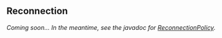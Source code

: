 <!--
Licensed to the Apache Software Foundation (ASF) under one
or more contributor license agreements.  See the NOTICE file
distributed with this work for additional information
regarding copyright ownership.  The ASF licenses this file
to you under the Apache License, Version 2.0 (the
"License"); you may not use this file except in compliance
with the License.  You may obtain a copy of the License at

  http://www.apache.org/licenses/LICENSE-2.0

Unless required by applicable law or agreed to in writing,
software distributed under the License is distributed on an
"AS IS" BASIS, WITHOUT WARRANTIES OR CONDITIONS OF ANY
KIND, either express or implied.  See the License for the
specific language governing permissions and limitations
under the License.
-->

## Reconnection

*Coming soon... In the meantime, see the javadoc for [ReconnectionPolicy].*

<!--
TODO cover:
- reconnection policy
- scheduled reconnections vs. gossip events
-->

[ReconnectionPolicy]: http://docs.datastax.com/en/drivers/java/2.1/com/datastax/driver/core/policies/ReconnectionPolicy.html
